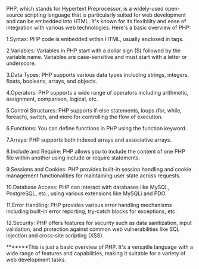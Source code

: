 PHP, which stands for Hypertext Preprocessor, is a widely-used open-source scripting language that is particularly suited for web development and can be embedded into HTML. It's known for its flexibility and ease of integration with various web technologies. Here's a basic overview of PHP:

1.Syntax: PHP code is embedded within HTML, usually enclosed in tags.

2.Variables: Variables in PHP start with a dollar sign ($) followed by the variable name. Variables are case-sensitive and must start with a letter or underscore.

3.Data Types: PHP supports various data types including strings, integers, floats, booleans, arrays, and objects.

4.Operators: PHP supports a wide range of operators including arithmetic, assignment, comparison, logical, etc.

5.Control Structures: PHP supports if-else statements, loops (for, while, foreach), switch, and more for controlling the flow of execution.

6.Functions: You can define functions in PHP using the function keyword.

7.Arrays: PHP supports both indexed arrays and associative arrays.

8.Include and Require: PHP allows you to include the content of one PHP file within another using include or require statements.

9.Sessions and Cookies: PHP provides built-in session handling and cookie management functionalities for maintaining user state across requests.

10.Database Access: PHP can interact with databases like MySQL, PostgreSQL, etc., using various extensions like MySQLi and PDO.

11.Error Handling: PHP provides various error handling mechanisms including built-in error reporting, try-catch blocks for exceptions, etc.

12.Security: PHP offers features for security such as data sanitization, input validation, and protection against common web vulnerabilities like SQL injection and cross-site scripting (XSS).

*******This is just a basic overview of PHP. It's a versatile language with a wide range of features and capabilities, making it suitable for a variety of web development tasks.
